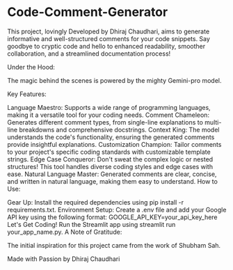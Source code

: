 # Code-Comment-Generator

This project, lovingly Developed by Dhiraj Chaudhari, aims to generate informative and well-structured comments for your code snippets.  Say goodbye to cryptic code and hello to enhanced readability, smoother collaboration, and a streamlined documentation process!

Under the Hood:

The magic behind the scenes is powered by the mighty Gemini-pro model.

Key Features:

Language Maestro: Supports a wide range of programming languages, making it a versatile tool for your coding needs.
Comment Chameleon: Generates different comment types, from single-line explanations to multi-line breakdowns and comprehensive docstrings.
Context King: The model understands the code's functionality, ensuring the generated comments provide insightful explanations.
Customization Champion: Tailor comments to your project's specific coding standards with customizable template strings.
Edge Case Conqueror: Don't sweat the complex logic or nested structures! This tool handles diverse coding styles and edge cases with ease.
Natural Language Master: Generated comments are clear, concise, and written in natural language, making them easy to understand.
How to Use:

Gear Up: Install the required dependencies using pip install -r requirements.txt.
Environment Setup: Create a .env file and add your Google API key using the following format:
GOOGLE_API_KEY=your_api_key_here
Let's Get Coding! Run the Streamlit app using streamlit run your_app_name.py.
A Note of Gratitude:

The initial inspiration for this project came from the work of Shubham Sah.

Made with Passion by Dhiraj Chaudhari
